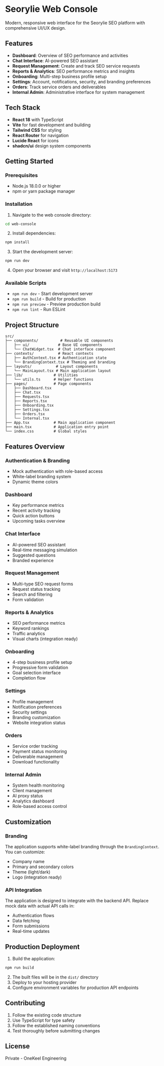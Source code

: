 # Seorylie Web Console

Modern, responsive web interface for the Seorylie SEO platform with comprehensive UI/UX design.

## Features

- **Dashboard**: Overview of SEO performance and activities
- **Chat Interface**: AI-powered SEO assistant
- **Request Management**: Create and track SEO service requests
- **Reports & Analytics**: SEO performance metrics and insights
- **Onboarding**: Multi-step business profile setup
- **Settings**: Account, notifications, security, and branding preferences
- **Orders**: Track service orders and deliverables
- **Internal Admin**: Administrative interface for system management

## Tech Stack

- **React 18** with TypeScript
- **Vite** for fast development and building
- **Tailwind CSS** for styling
- **React Router** for navigation
- **Lucide React** for icons
- **shadcn/ui** design system components

## Getting Started

### Prerequisites

- Node.js 18.0.0 or higher
- npm or yarn package manager

### Installation

1. Navigate to the web console directory:
```bash
cd web-console
```

2. Install dependencies:
```bash
npm install
```

3. Start the development server:
```bash
npm run dev
```

4. Open your browser and visit `http://localhost:5173`

### Available Scripts

- `npm run dev` - Start development server
- `npm run build` - Build for production
- `npm run preview` - Preview production build
- `npm run lint` - Run ESLint

## Project Structure

```
src/
├── components/          # Reusable UI components
│   ├── ui/             # Base UI components
│   └── ChatWidget.tsx  # Chat interface component
├── contexts/           # React contexts
│   ├── AuthContext.tsx # Authentication state
│   └── BrandingContext.tsx # Theming and branding
├── layouts/           # Layout components
│   └── MainLayout.tsx # Main application layout
├── lib/              # Utilities
│   └── utils.ts      # Helper functions
├── pages/            # Page components
│   ├── Dashboard.tsx
│   ├── Chat.tsx
│   ├── Requests.tsx
│   ├── Reports.tsx
│   ├── Onboarding.tsx
│   ├── Settings.tsx
│   ├── Orders.tsx
│   └── Internal.tsx
├── App.tsx           # Main application component
├── main.tsx          # Application entry point
└── index.css         # Global styles
```

## Features Overview

### Authentication & Branding
- Mock authentication with role-based access
- White-label branding system
- Dynamic theme colors

### Dashboard
- Key performance metrics
- Recent activity tracking
- Quick action buttons
- Upcoming tasks overview

### Chat Interface
- AI-powered SEO assistant
- Real-time messaging simulation
- Suggested questions
- Branded experience

### Request Management
- Multi-type SEO request forms
- Request status tracking
- Search and filtering
- Form validation

### Reports & Analytics
- SEO performance metrics
- Keyword rankings
- Traffic analytics
- Visual charts (integration ready)

### Onboarding
- 4-step business profile setup
- Progressive form validation
- Goal selection interface
- Completion flow

### Settings
- Profile management
- Notification preferences
- Security settings
- Branding customization
- Website integration status

### Orders
- Service order tracking
- Payment status monitoring
- Deliverable management
- Download functionality

### Internal Admin
- System health monitoring
- Client management
- AI proxy status
- Analytics dashboard
- Role-based access control

## Customization

### Branding
The application supports white-label branding through the `BrandingContext`. You can customize:
- Company name
- Primary and secondary colors
- Theme (light/dark)
- Logo (integration ready)

### API Integration
The application is designed to integrate with the backend API. Replace mock data with actual API calls in:
- Authentication flows
- Data fetching
- Form submissions
- Real-time updates

## Production Deployment

1. Build the application:
```bash
npm run build
```

2. The built files will be in the `dist/` directory
3. Deploy to your hosting provider
4. Configure environment variables for production API endpoints

## Contributing

1. Follow the existing code structure
2. Use TypeScript for type safety
3. Follow the established naming conventions
4. Test thoroughly before submitting changes

## License

Private - OneKeel Engineering